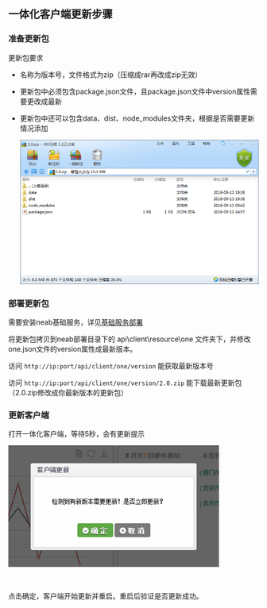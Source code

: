 ## 一体化客户端更新步骤 

### 准备更新包

更新包要求

* 名称为版本号，文件格式为zip（压缩成rar再改成zip无效）

* 更新包中必须包含package.json文件，且package.json文件中version属性需要更改成最新

* 更新包中还可以包含data、dist、node_modules文件夹，根据是否需要更新情况添加

  ![](pic/20160914094341.png)


### 部署更新包

需要安装neab基础服务，详见[基础服务部署](neab.md)

将更新包拷贝到neab部署目录下的 api\client\resource\one 文件夹下，并修改one.json文件的version属性成最新版本。

访问 `http://ip:port/api/client/one/version` 能获取最新版本号

访问 `http://ip:port/api/client/one/version/2.0.zip` 能下载最新更新包 （2.0.zip修改成你最新版本的更新包）

### 更新客户端

打开一体化客户端，等待5秒，会有更新提示

![](pic/20160914095833.png)

​

点击确定，客户端开始更新并重启。重启后验证是否更新成功。

